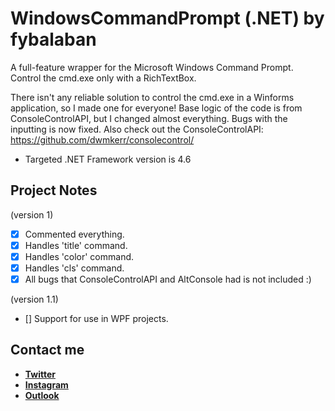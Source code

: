 # WindowsCommandPrompt (.NET) by fybalaban
 A full-feature wrapper for the Microsoft Windows Command Prompt. Control the cmd.exe only with a RichTextBox.
 
 There isn't any reliable solution to control the cmd.exe in a Winforms application, so I made one for everyone!
 Base logic of the code is from ConsoleControlAPI, but I changed almost everything. Bugs with the inputting is now fixed.
 Also check out the ConsoleControlAPI: https://github.com/dwmkerr/consolecontrol/
 
 * Targeted .NET Framework version is 4.6
 
 ## Project Notes
 
 (version 1)
 - [x] Commented everything.
 - [x] Handles 'title' command.
 - [x] Handles 'color' command.
 - [x] Handles 'cls' command.
 - [x] All bugs that ConsoleControlAPI and AltConsole had is not included :)
 
 (version 1.1)
 - [] Support for use in WPF projects.
 
 ## Contact me

* [**Twitter**](https://www.twitter.com/fybalaban/ "My Twitter profile")
* [**Instagram**](https://www.instagram.com/ferityigitbalaban/ "My Instagram profile")
* [**Outlook**](mailto:fybalaban@outlook.com?subject=[GitHub]%20LuddeToolset "Email me!")
